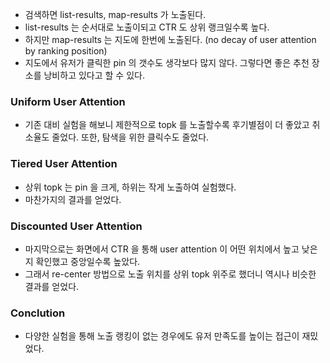 - 검색하면 list-results, map-results 가 노출된다.
- list-results 는 순서대로 노출이되고 CTR 도 상위 랭크일수록 높다.
- 하지만 map-results 는 지도에 한번에 노출된다. (no decay of user attention by ranking position)
- 지도에서 유저가 클릭한 pin 의 갯수도 생각보다 많지 않다. 그렇다면 좋은 추천 장소를 낭비하고 있다고 할 수 있다.

### Uniform User Attention
- 기존 대비 실험을 해보니 제한적으로 topk 를 노출할수록 후기별점이 더 좋았고 취소율도 줄었다. 또한, 탐색을 위한 클릭수도 줄었다.

### Tiered User Attention
- 상위 topk 는 pin 을 크게, 하위는 작게 노출하여 실험했다.
- 마찬가지의 결과를 얻었다.

### Discounted User Attention
- 마지막으로는 화면에서 CTR 을 통해 user attention 이 어떤 위치에서 높고 낮은지 확인했고 중앙일수록 높았다.
- 그래서 re-center 방법으로 노출 위치를 상위 topk 위주로 했더니 역시나 비슷한 결과를 얻었다.

### Conclution
- 다양한 실험을 통해 노출 랭킹이 없는 경우에도 유저 만족도를 높이는 접근이 재밌었다.